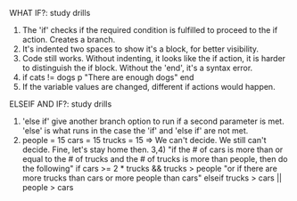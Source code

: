 WHAT IF?:  study drills
1)  The 'if' checks if the required condition is fulfilled to proceed to the if action.  Creates a branch.
2)  It's indented two spaces to show it's a block, for better visibility.
3)  Code still works.  Without indenting, it looks like the if action, it is harder to distinguish the if block.  Without the 'end', it's a syntax error.
4)  if cats != dogs
       p "There are enough dogs"
    end
5)  If the variable values are changed, different if actions would happen.

ELSEIF AND IF?:  study drills
1)  'else if' give another branch option to run if a second parameter is met.  'else' is what runs in the case the 'if' and 'else if' are not met.
2)  people = 15
cars = 15
trucks = 15
=>  We can't decide.
We still can't decide.
Fine, let's stay home then.
3,4)  "if the # of cars is more than or equal to the # of trucks and the # of trucks is more than people, then do the following"
        if cars >= 2 * trucks && trucks > people
      "or if there are more trucks than cars or more people than cars"
        elseif trucks > cars || people > cars
      
